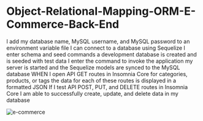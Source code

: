 # Object-Relational-Mapping-ORM-E-Commerce-Back-End

I add my database name, MySQL username, and MySQL password to an environment variable file
I can connect to a database using Sequelize
I enter schema and seed commands
a development database is created and is seeded with test data
I enter the command to invoke the application
my server is started and the Sequelize models are synced to the MySQL database
WHEN I open API GET routes in Insomnia Core for categories, products, or tags
the data for each of these routes is displayed in a formatted JSON
If I test API POST, PUT, and DELETE routes in Insomnia Core
I am able to successfully create, update, and delete data in my database


![e-commerce](https://user-images.githubusercontent.com/88398240/150606916-b57676cf-abac-4ea4-bc9c-c8b8a620ae48.jpg)
